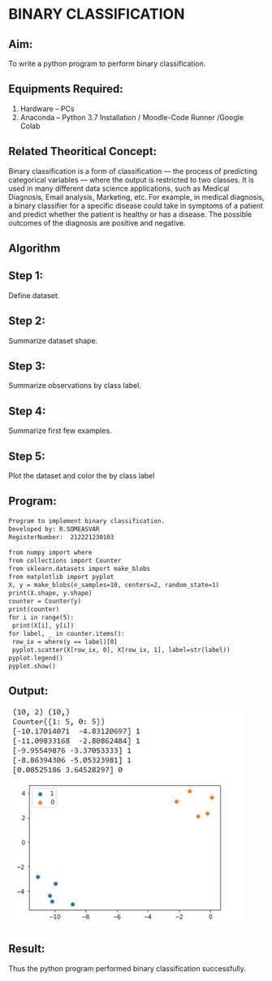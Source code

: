 # BINARY CLASSIFICATION
## Aim:
To write a python program to perform binary classification.

## Equipments Required:
1. Hardware – PCs
2. Anaconda – Python 3.7 Installation / Moodle-Code Runner /Google Colab

## Related Theoritical Concept:

Binary classification is a form of classification — the process of predicting categorical variables — where the output is restricted to two classes. It is used in many different data science applications, such as Medical Diagnosis, Email analysis, Marketing, etc. For example, in medical diagnosis, a binary classifier for a specific disease could take in symptoms of a patient and predict whether the patient is healthy or has a disease. The possible outcomes of the diagnosis are positive and negative.



## Algorithm
## Step 1: 
Define dataset.
## Step 2: 
Summarize dataset shape.
## Step 3: 
Summarize observations by class label. 
## Step 4: 
Summarize first few examples. 
## Step 5: 
Plot the dataset and color the by class label


## Program:
```
Program to implement binary classification.
Developed by: R.SOMEASVAR
RegisterNumber:  212221230103
```
```
from numpy import where 
from collections import Counter 
from sklearn.datasets import make_blobs 
from matplotlib import pyplot 
X, y = make_blobs(n_samples=10, centers=2, random_state=1) 
print(X.shape, y.shape) 
counter = Counter(y) 
print(counter) 
for i in range(5): 
 print(X[i], y[i])  
for label, _ in counter.items(): 
 row_ix = where(y == label)[0] 
 pyplot.scatter(X[row_ix, 0], X[row_ix, 1], label=str(label)) 
pyplot.legend() 
pyplot.show() 
```

## Output:
![binary classification plot](1.jpg)


## Result:
Thus the python program performed binary classification successfully.
